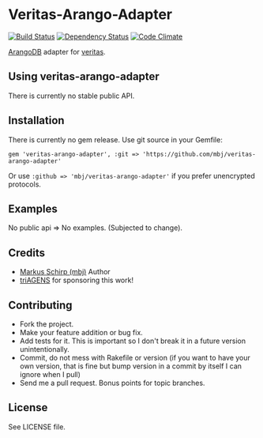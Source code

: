 Veritas-Arango-Adapter
======================

[![Build Status](https://secure.travis-ci.org/mbj/veritas-arango-adapter.png?branch=master)](http://travis-ci.org/mbj/veritas-arango-adapter)
[![Dependency Status](https://gemnasium.com/mbj/veritas-arango-adapter.png)](https://gemnasium.com/mbj/veritas-arango-adapter)
[![Code Climate](https://codeclimate.com/badge.png)](https://codeclimate.com/github/mbj/veritas-arango-adapter)

[ArangoDB](https://www.arangodb.org) adapter for [veritas](https://github.com/dkubb/veritas).

Using veritas-arango-adapter
----------------------------

There is currently no stable public API.

Installation
------------

There is currently no gem release. Use git source in your Gemfile:

```gem 'veritas-arango-adapter', :git => 'https://github.com/mbj/veritas-arango-adapter'```

Or use ```:github => 'mbj/veritas-arango-adapter'``` if you prefer unencrypted protocols.

Examples
--------

No public api => No examples. (Subjected to change).

Credits
-------

* [Markus Schirp (mbj)](https://github.com/mbj) Author
* [triAGENS](https://github.com/triAGENS) for sponsoring this work!

Contributing
-------------

* Fork the project.
* Make your feature addition or bug fix.
* Add tests for it. This is important so I don't break it in a
  future version unintentionally.
* Commit, do not mess with Rakefile or version
  (if you want to have your own version, that is fine but bump version in a commit by itself I can ignore when I pull)
* Send me a pull request. Bonus points for topic branches.

License
-------

See LICENSE file.

